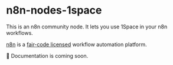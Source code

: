 # n8n-nodes-1space

This is an n8n community node. It lets you use 1Space in your n8n workflows.

[n8n](https://n8n.io/) is a [fair-code licensed](https://docs.n8n.io/reference/license/) workflow automation platform.


🚧 Documentation is coming soon.